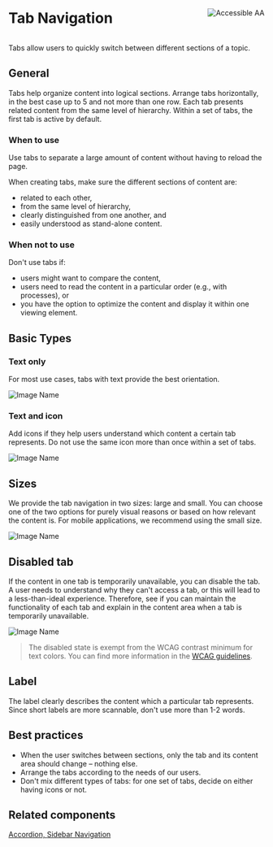<div style="display: inline-flex; align-items: center; justify-content: space-between; width: 100%;">
    <h1>Tab Navigation</h1>
    <img src="assets/aa.png" alt="Accessible AA" />
</div>

Tabs allow users to quickly switch between different sections of a topic.

## General

Tabs help organize content into logical sections. Arrange tabs horizontally, in the best case up to 5 and not more than one row. Each tab presents related content from the same level of hierarchy. Within a set of tabs, the first tab is active by default.

### When to use

Use tabs to separate a large amount of content without having to reload the page.

When creating tabs, make sure the different sections of content are:

- related to each other,
- from the same level of hierarchy,
- clearly distinguished from one another, and
- easily understood as stand-alone content.

### When not to use

Don't use tabs if:

- users might want to compare the content,
- users need to read the content in a particular order (e.g., with processes), or
- you have the option to optimize the content and display it within one viewing element.

## Basic Types

### Text only

For most use cases, tabs with text provide the best orientation.

![Image Name](assets/3_components/tab-navigation/tab_navigation_textonly.png)

### Text and icon

Add icons if they help users understand which content a certain tab represents. Do not use the same icon more than once within a set of tabs.

![Image Name](assets/3_components/tab-navigation/tab_navigation_icon-text.png)

## Sizes

We provide the tab navigation in two sizes: large and small. You can choose one of the two options for purely visual reasons or based on how relevant the content is. For mobile applications, we recommend using the small size.

![Image Name](assets/3_components/tab-navigation/tab_navigation_sizes.png)

## Disabled tab

If the content in one tab is temporarily unavailable, you can disable the tab.
A user needs to understand why they can't access a tab, or this will lead to a less-than-ideal experience. Therefore, see if you can maintain the functionality of each tab and explain in the content area when a tab is temporarily unavailable.

![Image Name](assets/3_components/tab-navigation/tab_navigation_disabled.png)

> The disabled state is exempt from the WCAG contrast minimum for text colors. You can find more information in the [WCAG guidelines](https://www.w3.org/TR/WCAG21/#contrast-minimum).

## Label

The label clearly describes the content which a particular tab represents. Since short labels are more scannable, don't use more than 1-2 words.

## Best practices

- When the user switches between sections, only the tab and its content area should change – nothing else.
- Arrange the tabs according to the needs of our users.
- Don't mix different types of tabs: for one set of tabs, decide on either having icons or not.

## Related components

[Accordion, ](?path=/usage/components-accordion--standard)
[Sidebar Navigation](?path=/usage/components-sidebar-navigation--standard)
